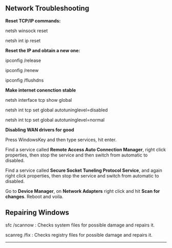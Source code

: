 **Network Troubleshooting**
---------------------------------------------------------------------

**Reset TCP/IP commands:**

netsh winsock reset

netsh int ip reset

  
**Reset the IP and obtain a new one:**

ipconfig /release

ipconfig /renew

ipconfig /flushdns

**Make internet conenction stable**

netsh interface tcp show global

netsh int tcp set global autotuninglevel=disabled

netsh int tcp set global autotuninglevel=normal

  
**Disabling WAN drivers for good**

  
Press WindowsKey and then type services, hit enter. 

  Find a service called <b>Remote Access Auto Connection Manager</b>, right click properties, then stop the service and then switch from automatic to disabled.
  
  Find a service called <b>Secure Socket Tuneling Protocol Service</b>, and again right click properties, then stop the service and switch from automatic to disabled.
  
  Go to <b>Device Manager</b>, on <b>Network Adapters</b> right click and hit <b>Scan for changes</b>.
  Reboot and voila.
 
 
**Repairing Windows**
---------------------------------------------------------------

sfc /scannow : Checks system files for possible damage and repairs it.

scanreg /fix : Checks registry files for possible damage and repairs it.

----------------------------------------------------------------------------------------------------------------------------------------
